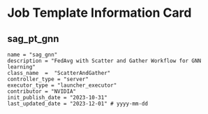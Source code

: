 # Job Template Information Card

## sag_pt_gnn
    name = "sag_gnn"
    description = "FedAvg with Scatter and Gather Workflow for GNN learning" 
    class_name  =  "ScatterAndGather"
    controller_type = "server"
    executor_type = "launcher_executor"
    contributor = "NVIDIA"
    init_publish_date = "2023-10-31"
    last_updated_date = "2023-12-01" # yyyy-mm-dd
